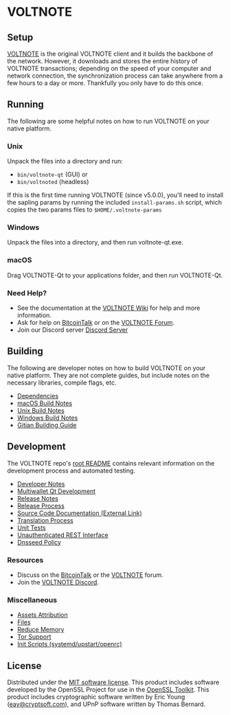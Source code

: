 VOLTNOTE
=============

Setup
---------------------
[VOLTNOTE](http://voltnote.org/wallet) is the original VOLTNOTE client and it builds the backbone of the network. However, it downloads and stores the entire history of VOLTNOTE transactions; depending on the speed of your computer and network connection, the synchronization process can take anywhere from a few hours to a day or more. Thankfully you only have to do this once.

Running
---------------------
The following are some helpful notes on how to run VOLTNOTE on your native platform.

### Unix

Unpack the files into a directory and run:

- `bin/voltnote-qt` (GUI) or
- `bin/voltnoted` (headless)

If this is the first time running VOLTNOTE (since v5.0.0), you'll need to install the sapling params by running the included `install-params.sh` script, which copies the two params files to `$HOME/.voltnote-params`

### Windows

Unpack the files into a directory, and then run voltnote-qt.exe.

### macOS

Drag VOLTNOTE-Qt to your applications folder, and then run VOLTNOTE-Qt.

### Need Help?

* See the documentation at the [VOLTNOTE Wiki](https://github.com/VOLTNOTE-Project/VOLTNOTE/wiki)
for help and more information.
* Ask for help on [BitcoinTalk](https://bitcointalk.org/index.php?topic=1262920.0) or on the [VOLTNOTE Forum](http://forum.voltnote.org/).
* Join our Discord server [Discord Server](https://discord.voltnote.org)

Building
---------------------
The following are developer notes on how to build VOLTNOTE on your native platform. They are not complete guides, but include notes on the necessary libraries, compile flags, etc.

- [Dependencies](dependencies.md)
- [macOS Build Notes](build-osx.md)
- [Unix Build Notes](build-unix.md)
- [Windows Build Notes](build-windows.md)
- [Gitian Building Guide](gitian-building.md)

Development
---------------------
The VOLTNOTE repo's [root README](/README.md) contains relevant information on the development process and automated testing.

- [Developer Notes](developer-notes.md)
- [Multiwallet Qt Development](multiwallet-qt.md)
- [Release Notes](release-notes.md)
- [Release Process](release-process.md)
- [Source Code Documentation (External Link)](https://www.fuzzbawls.pw/voltnote/doxygen/)
- [Translation Process](translation_process.md)
- [Unit Tests](unit-tests.md)
- [Unauthenticated REST Interface](REST-interface.md)
- [Dnsseed Policy](dnsseed-policy.md)

### Resources
* Discuss on the [BitcoinTalk](https://bitcointalk.org/index.php?topic=1262920.0) or the [VOLTNOTE](http://forum.voltnote.org/) forum.
* Join the [VOLTNOTE Discord](https://discord.voltnote.org).

### Miscellaneous
- [Assets Attribution](assets-attribution.md)
- [Files](files.md)
- [Reduce Memory](reduce-memory.md)
- [Tor Support](tor.md)
- [Init Scripts (systemd/upstart/openrc)](init.md)

License
---------------------
Distributed under the [MIT software license](/COPYING).
This product includes software developed by the OpenSSL Project for use in the [OpenSSL Toolkit](https://www.openssl.org/). This product includes
cryptographic software written by Eric Young ([eay@cryptsoft.com](mailto:eay@cryptsoft.com)), and UPnP software written by Thomas Bernard.

